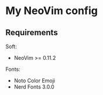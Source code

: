 # My NeoVim config

## Requirements

Soft:

- NeoVim >= 0.11.2

Fonts:

- Noto Color Emoji
- Nerd Fonts 3.0.0

